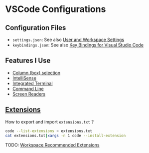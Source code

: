 VSCode Configurations
========================

Configuration Files
---------------------

* `settings.json`: See also [User and Workspace Settings](https://code.visualstudio.com/docs/getstarted/settings)
* `keybindings.json`: See also [Key Bindings for Visual Studio Code](https://code.visualstudio.com/docs/getstarted/keybindings)

Features I Use
---------------------

* [Column (box) selection](https://code.visualstudio.com/docs/editor/codebasics#_column-box-selection)
* [IntelliSense](https://code.visualstudio.com/docs/editor/intellisense)
* [Integrated Terminal](https://code.visualstudio.com/docs/editor/integrated-terminal)
* [Command Line](https://code.visualstudio.com/docs/editor/command-line)
* [Screen Readers](https://code.visualstudio.com/docs/editor/accessibility#_screen-readers)

[Extensions](https://code.visualstudio.com/docs/editor/extension-gallery)
-----------------------------------------------------------------------------

How to export and import `extensions.txt` ?

```bash
code --list-extensions > extensions.txt
cat extensions.txt|xargs -n 1 code --install-extension
```

TODO: [Workspace Recommended Extensions](https://code.visualstudio.com/docs/editor/extension-gallery#_workspace-recommended-extensions)
